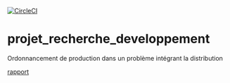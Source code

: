 [![CircleCI](https://circleci.com/gh/JHilleri/projet_recherche_developpement.svg?style=svg)](https://circleci.com/gh/JHilleri/projet_recherche_developpement)
# projet_recherche_developpement
Ordonnancement de production dans un problème intégrant la distribution

[rapport](https://www.overleaf.com/read/jdtvpnkvsjts)
